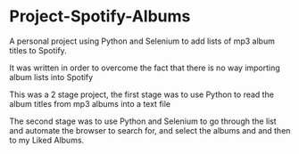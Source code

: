 # Project-Spotify-Albums
 A personal project using Python and Selenium to add lists of mp3 album titles to Spotify.

 It was written in order to overcome the fact that there is no way importing album lists into Spotify

 This was a 2 stage project, the first stage was to use Python to read the album titles from mp3 albums into a text file
 
 The second stage was to use Python and Selenium to go through the list and automate the browser to search for, and select the albums and and then to my Liked Albums.